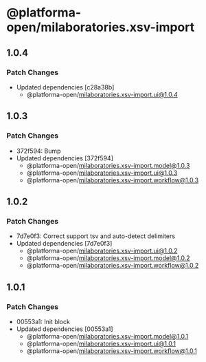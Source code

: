 # @platforma-open/milaboratories.xsv-import

## 1.0.4

### Patch Changes

- Updated dependencies [c28a38b]
  - @platforma-open/milaboratories.xsv-import.ui@1.0.4

## 1.0.3

### Patch Changes

- 372f594: Bump
- Updated dependencies [372f594]
  - @platforma-open/milaboratories.xsv-import.model@1.0.3
  - @platforma-open/milaboratories.xsv-import.ui@1.0.3
  - @platforma-open/milaboratories.xsv-import.workflow@1.0.3

## 1.0.2

### Patch Changes

- 7d7e0f3: Correct support tsv and auto-detect delimiters
- Updated dependencies [7d7e0f3]
  - @platforma-open/milaboratories.xsv-import.ui@1.0.2
  - @platforma-open/milaboratories.xsv-import.model@1.0.2
  - @platforma-open/milaboratories.xsv-import.workflow@1.0.2

## 1.0.1

### Patch Changes

- 00553a1: Init block
- Updated dependencies [00553a1]
  - @platforma-open/milaboratories.xsv-import.model@1.0.1
  - @platforma-open/milaboratories.xsv-import.ui@1.0.1
  - @platforma-open/milaboratories.xsv-import.workflow@1.0.1

